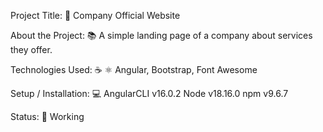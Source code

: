 Project Title: 📛
Company Official Website

About the Project: 📚
A simple landing page of a company about services they offer.

Technologies Used: ☕️ ⚛️
Angular, Bootstrap, Font Awesome

Setup / Installation: 💻
AngularCLI v16.0.2
Node v18.16.0
npm v9.6.7

Status: 📶
Working

